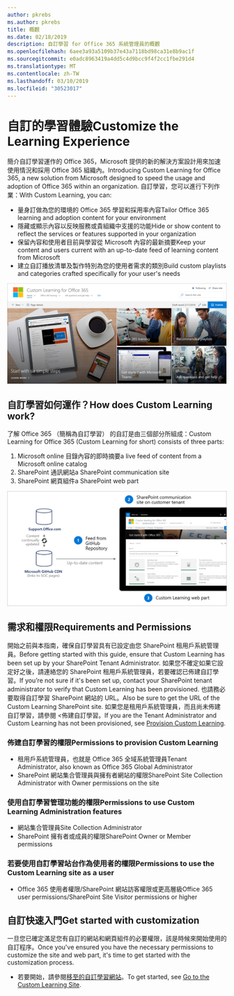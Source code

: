 ```yaml
---
author: pkrebs
ms.author: pkrebs
title: 概觀
ms.date: 02/18/2019
description: 自訂學習 for Office 365 系統管理員的概觀
ms.openlocfilehash: 6aee3a93a5109b37e43a7118bd98ca31e8b9ac1f
ms.sourcegitcommit: e0adc8963419a4dd5c4d9bcc9f4f2cc1fbe291d4
ms.translationtype: MT
ms.contentlocale: zh-TW
ms.lasthandoff: 03/10/2019
ms.locfileid: "30523017"
---
```

# <a name="customize-the-learning-experience"></a><span data-ttu-id="f35eb-103">自訂的學習體驗</span><span class="sxs-lookup"><span data-stu-id="f35eb-103">Customize the Learning Experience</span></span>

<span data-ttu-id="f35eb-104">簡介自訂學習運作的 Office 365，Microsoft 提供的新的解決方案設計用來加速使用情況和採用 Office 365 組織內。</span><span class="sxs-lookup"><span data-stu-id="f35eb-104">Introducing Custom Learning for Office 365, a new solution from Microsoft designed to speed the usage and adoption of Office 365 within an organization.</span></span> <span data-ttu-id="f35eb-105">自訂學習，您可以進行下列作業：</span><span class="sxs-lookup"><span data-stu-id="f35eb-105">With Custom Learning, you can:</span></span>
- <span data-ttu-id="f35eb-106">量身訂做為您的環境的 Office 365 學習和採用率內容</span><span class="sxs-lookup"><span data-stu-id="f35eb-106">Tailor Office 365 learning and adoption content for your environment</span></span> 
- <span data-ttu-id="f35eb-107">隱藏或顯示內容以反映服務或貴組織中支援的功能</span><span class="sxs-lookup"><span data-stu-id="f35eb-107">Hide or show content to reflect the services or features supported in your organization</span></span> 
- <span data-ttu-id="f35eb-108">保留內容和使用者目前與學習從 Microsoft 內容的最新摘要</span><span class="sxs-lookup"><span data-stu-id="f35eb-108">Keep your content and users current with an up-to-date feed of learning content from Microsoft</span></span> 
- <span data-ttu-id="f35eb-109">建立自訂播放清單及製作特別為您的使用者需求的類別</span><span class="sxs-lookup"><span data-stu-id="f35eb-109">Build custom playlists and categories crafted specifically for your user's needs</span></span>

![cg introducing.png](media/cg-introducing.png)

## <a name="how-does-custom-learning-work"></a><span data-ttu-id="f35eb-111">自訂學習如何運作？</span><span class="sxs-lookup"><span data-stu-id="f35eb-111">How does Custom Learning work?</span></span>

<span data-ttu-id="f35eb-112">了解 Office 365 （簡稱為自訂學習） 的自訂是由三個部分所組成：</span><span class="sxs-lookup"><span data-stu-id="f35eb-112">Custom Learning for Office 365 (Custom Learning for short) consists of three parts:</span></span> 
1. <span data-ttu-id="f35eb-113">Microsoft online 目錄內容的即時摘要</span><span class="sxs-lookup"><span data-stu-id="f35eb-113">a live feed of content from a Microsoft online catalog</span></span>
2. <span data-ttu-id="f35eb-114">SharePoint 通訊網站</span><span class="sxs-lookup"><span data-stu-id="f35eb-114">a SharePoint communication site</span></span>
3. <span data-ttu-id="f35eb-115">SharePoint 網頁組件</span><span class="sxs-lookup"><span data-stu-id="f35eb-115">a SharePoint web part</span></span> 

![cg howitworks.png](media/cg-howitworks.png)

## <a name="requirements-and-permissions"></a><span data-ttu-id="f35eb-117">需求和權限</span><span class="sxs-lookup"><span data-stu-id="f35eb-117">Requirements and Permissions</span></span>

<span data-ttu-id="f35eb-118">開始之前與本指南，確保自訂學習具有已設定由您 SharePoint 租用戶系統管理員。</span><span class="sxs-lookup"><span data-stu-id="f35eb-118">Before getting started with this guide, ensure that Custom Learning has been set up by your SharePoint Tenant Administrator.</span></span> <span data-ttu-id="f35eb-119">如果您不確定如果它設定好之後，請連絡您的 SharePoint 租用戶系統管理員，若要確認已佈建自訂學習。</span><span class="sxs-lookup"><span data-stu-id="f35eb-119">If you’re not sure if it's been set up, contact your SharePoint tenant administrator to verify that Custom Learning has been provisioned.</span></span> <span data-ttu-id="f35eb-120">也請務必要取得自訂學習 SharePoint 網站的 URL。</span><span class="sxs-lookup"><span data-stu-id="f35eb-120">Also be sure to get the URL of the Custom Learning SharePoint site.</span></span> <span data-ttu-id="f35eb-121">如果您是租用戶系統管理員，而且尚未佈建自訂學習，請參閱 <<c0>佈建自訂學習。</span><span class="sxs-lookup"><span data-stu-id="f35eb-121">If you are the Tenant Administrator and Custom Learning has not been provisioned, see [Provision Custom Learning](custom_provision.md).</span></span> 

### <a name="permissions-to-provision-custom-learning"></a><span data-ttu-id="f35eb-122">佈建自訂學習的權限</span><span class="sxs-lookup"><span data-stu-id="f35eb-122">Permissions to provision Custom Learning</span></span>

- <span data-ttu-id="f35eb-123">租用戶系統管理員，也就是 Office 365 全域系統管理員</span><span class="sxs-lookup"><span data-stu-id="f35eb-123">Tenant Administrator, also known as Office 365 Global Administrator</span></span>
- <span data-ttu-id="f35eb-124">SharePoint 網站集合管理員與擁有者網站的權限</span><span class="sxs-lookup"><span data-stu-id="f35eb-124">SharePoint Site Collection Administrator with Owner permissions on the site</span></span>

### <a name="permissions-to-use-custom-learning-administration-features"></a><span data-ttu-id="f35eb-125">使用自訂學習管理功能的權限</span><span class="sxs-lookup"><span data-stu-id="f35eb-125">Permissions to use Custom Learning Administration features</span></span>

- <span data-ttu-id="f35eb-126">網站集合管理員</span><span class="sxs-lookup"><span data-stu-id="f35eb-126">Site Collection Administrator</span></span>
- <span data-ttu-id="f35eb-127">SharePoint 擁有者或成員的權限</span><span class="sxs-lookup"><span data-stu-id="f35eb-127">SharePoint Owner or Member permissions</span></span>

### <a name="permissions-to-use-the-custom-learning-site-as-a-user"></a><span data-ttu-id="f35eb-128">若要使用自訂學習站台作為使用者的權限</span><span class="sxs-lookup"><span data-stu-id="f35eb-128">Permissions to use the Custom Learning site as a user</span></span>

- <span data-ttu-id="f35eb-129">Office 365 使用者權限/SharePoint 網站訪客權限或更高層級</span><span class="sxs-lookup"><span data-stu-id="f35eb-129">Office 365 user permissions/SharePoint Site Visitor permissions or higher</span></span>

## <a name="get-started-with-customization"></a><span data-ttu-id="f35eb-130">自訂快速入門</span><span class="sxs-lookup"><span data-stu-id="f35eb-130">Get started with customization</span></span>
<span data-ttu-id="f35eb-131">一旦您已確定滿足您有自訂的網站和網頁組件的必要權限，該是時候來開始使用的自訂程序。</span><span class="sxs-lookup"><span data-stu-id="f35eb-131">Once you've ensured you have the necessary permissions to customize the site and web part, it's time to get started with the customization process.</span></span> 

- <span data-ttu-id="f35eb-132">若要開始，請參閱[移至的自訂學習網站](custom_goto.md)。</span><span class="sxs-lookup"><span data-stu-id="f35eb-132">To get started, see [Go to the Custom Learning Site](custom_goto.md).</span></span>